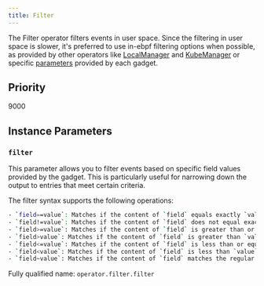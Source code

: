 ```yaml
---
title: Filter
---
```


The Filter operator filters events in user space. Since the filtering in user
space is slower, it's preferred to use in-ebpf filtering options when possible,
as provided by other operators like [LocalManager](./localmanager.md) and
[KubeManager](./kubemanager.md) or specific
[parameters](../../gadget-devel/parameters.md) provided by each gadget.

## Priority

9000

## Instance Parameters

### `filter`

This parameter allows you to filter events based on specific field values
provided by the gadget. This is particularly useful for narrowing down the
output to entries that meet certain criteria.

The filter syntax supports the following operations:

```bash
- `field==value`: Matches if the content of `field` equals exactly `value`.
- `field!=value`: Matches if the content of `field` does not equal exactly `value`.
- `field>=value`: Matches if the content of `field` is greater than or equal to `value`.
- `field>value`: Matches if the content of `field` is greater than `value`.
- `field<=value`: Matches if the content of `field` is less than or equal to `value`.
- `field<value`: Matches if the content of `field` is less than `value`.
- `field~value`: Matches if the content of `field` matches the regular expression `value`. See [RE2 Syntax](https://github.com/google/re2/wiki/Syntax) for more details.
```

Fully qualified name: `operator.filter.filter`
